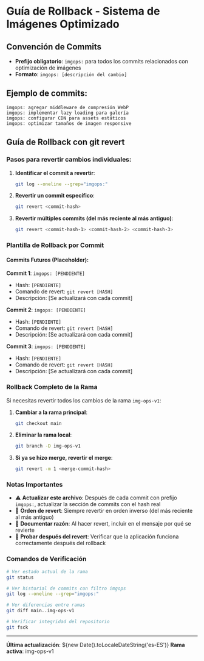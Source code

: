 
# Guía de Rollback - Sistema de Imágenes Optimizado

## Convención de Commits
- **Prefijo obligatorio**: `imgops:` para todos los commits relacionados con optimización de imágenes
- **Formato**: `imgops: [descripción del cambio]`

## Ejemplo de commits:
```
imgops: agregar middleware de compresión WebP
imgops: implementar lazy loading para galería
imgops: configurar CDN para assets estáticos
imgops: optimizar tamaños de imagen responsive
```

## Guía de Rollback con git revert

### Pasos para revertir cambios individuales:

1. **Identificar el commit a revertir**:
   ```bash
   git log --oneline --grep="imgops:"
   ```

2. **Revertir un commit específico**:
   ```bash
   git revert <commit-hash>
   ```

3. **Revertir múltiples commits (del más reciente al más antiguo)**:
   ```bash
   git revert <commit-hash-1> <commit-hash-2> <commit-hash-3>
   ```

### Plantilla de Rollback por Commit

#### Commits Futuros (Placeholder):

**Commit 1**: `imgops: [PENDIENTE]`
- Hash: `[PENDIENTE]`
- Comando de revert: `git revert [HASH]`
- Descripción: [Se actualizará con cada commit]

**Commit 2**: `imgops: [PENDIENTE]`
- Hash: `[PENDIENTE]`
- Comando de revert: `git revert [HASH]`
- Descripción: [Se actualizará con cada commit]

**Commit 3**: `imgops: [PENDIENTE]`
- Hash: `[PENDIENTE]`
- Comando de revert: `git revert [HASH]`
- Descripción: [Se actualizará con cada commit]

### Rollback Completo de la Rama

Si necesitas revertir todos los cambios de la rama `img-ops-v1`:

1. **Cambiar a la rama principal**:
   ```bash
   git checkout main
   ```

2. **Eliminar la rama local**:
   ```bash
   git branch -D img-ops-v1
   ```

3. **Si ya se hizo merge, revertir el merge**:
   ```bash
   git revert -m 1 <merge-commit-hash>
   ```

### Notas Importantes

- ⚠️ **Actualizar este archivo**: Después de cada commit con prefijo `imgops:`, actualizar la sección de commits con el hash real
- 🔄 **Orden de revert**: Siempre revertir en orden inverso (del más reciente al más antiguo)
- 📝 **Documentar razón**: Al hacer revert, incluir en el mensaje por qué se revierte
- 🧪 **Probar después del revert**: Verificar que la aplicación funciona correctamente después del rollback

### Comandos de Verificación

```bash
# Ver estado actual de la rama
git status

# Ver historial de commits con filtro imgops
git log --oneline --grep="imgops:"

# Ver diferencias entre ramas
git diff main..img-ops-v1

# Verificar integridad del repositorio
git fsck
```

---
**Última actualización**: ${new Date().toLocaleDateString('es-ES')}
**Rama activa**: img-ops-v1
